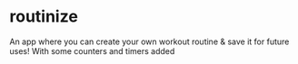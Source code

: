# routinize
An app where you can create your own workout routine &amp; save it for future uses! With some counters and timers added
